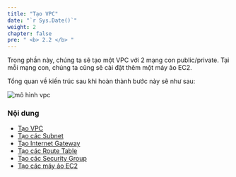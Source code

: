 ```yaml
---
title: "Tạo VPC"
date: "`r Sys.Date()`"
weight: 2
chapter: false
pre: " <b> 2.2 </b> "
---
```


Trong phần này, chúng ta sẽ tạo một VPC với 2 mạng con public/private. Tại mỗi mạng con, chúng ta cũng sẽ cài đặt thêm một máy ảo EC2.

Tổng quan về kiến trúc sau khi hoàn thành bước này sẽ như sau:

![mô hình vpc](/images/diagrams/vpc-diagram.png)

### Nội dung

- [Tạo VPC](2.2.1.create-vpc/)
- [Tạo các Subnet](2.2.2.create-subnets/)
- [Tạo Internet Gateway](2.2.3.create-igw/)
- [Tạo các Route Table](2.2.4.create-rtbs/)
- [Tạo các Security Group](2.2.5.create-sec-groups/)
- [Tạo các máy ảo EC2](2.2.6.create-ec2-instances/)
